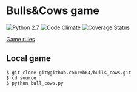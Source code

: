 # Bulls&amp;Cows game
[![Python 2.7](https://img.shields.io/travis/vb64/bulls_cows.svg?label=Python%202.7&style=plastic)](https://travis-ci.org/vb64/bulls_cows)
[![Code Climate](https://img.shields.io/codeclimate/maintainability-percentage/vb64/bulls_cows.svg?label=Code%20Climate&style=plastic)](https://codeclimate.com/github/vb64/bulls_cows)
[![Coverage Status](https://coveralls.io/repos/github/vb64/bulls_cows/badge.svg?branch=master)](https://coveralls.io/github/vb64/bulls_cows?branch=master)

[Game rules](https://en.wikipedia.org/wiki/Bulls_and_Cows)

## Local game

```
$ git clone git@github.com:vb64/bulls_cows.git
$ cd source
$ python bull_cows.py
```
